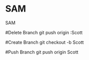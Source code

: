 # SAM
SAM

#Delete Branch
git push origin :Scott

#Create Branch
git checkout -b Scott

#Push Branch
git push origin Scott
